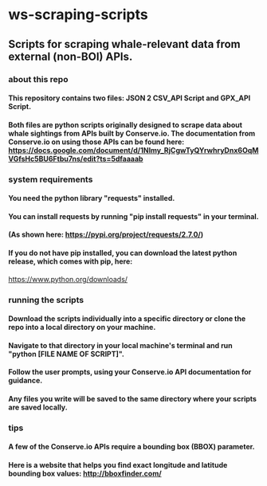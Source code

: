 # ws-scraping-scripts
## Scripts for scraping whale-relevant data from external (non-BOI) APIs. 

### about this repo
#### This repository contains two files: JSON 2 CSV_API Script and GPX_API Script. 
#### Both files are python scripts originally designed to scrape data about whale sightings from APIs built by Conserve.io. The documentation from Conserve.io on using those APIs can be found here: https://docs.google.com/document/d/1NImy_RjCgwTyQYrwhryDnx6OqMVGfsHc5BU6Ftbu7ns/edit?ts=5dfaaaab

### system requirements
#### You need the python library "requests" installed. 
#### You can install requests by running "pip install requests" in your terminal. 
#### (As shown here: https://pypi.org/project/requests/2.7.0/)
#### If you do not have pip installed, you can download the latest python release, which comes with pip, here:
https://www.python.org/downloads/

### running the scripts 
#### Download the scripts individually into a specific directory or clone the repo into a local directory on your machine. 
#### Navigate to that directory in your local machine's terminal and run "python [FILE NAME OF SCRIPT]".
#### Follow the user prompts, using your Conserve.io API documentation for guidance. 
#### Any files you write will be saved to the same directory where your scripts are saved locally. 

### tips
#### A few of the Conserve.io APIs require a bounding box (BBOX) parameter. 
#### Here is a website that helps you find exact longitude and latitude bounding box values: http://bboxfinder.com/
